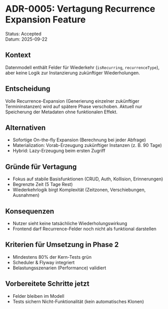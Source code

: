 # ADR-0005: Vertagung Recurrence Expansion Feature

Status: Accepted  
Datum: 2025-09-22

## Kontext
Datenmodell enthält Felder für Wiederkehr (`isRecurring`, `recurrenceType`), aber keine Logik zur Instanzierung zukünftiger Wiederholungen.

## Entscheidung
Volle Recurrence-Expansion (Generierung einzelner zukünftiger Termininstanzen) wird auf spätere Phase verschoben. Aktuell nur Speicherung der Metadaten ohne funktionalen Effekt.

## Alternativen
- Sofortige On-the-fly Expansion (Berechnung bei jeder Abfrage)
- Materialization: Vorab-Erzeugung zukünftiger Instanzen (z. B. 90 Tage)
- Hybrid: Lazy-Erzeugung beim ersten Zugriff

## Gründe für Vertagung
- Fokus auf stabile Basisfunktionen (CRUD, Auth, Kollision, Erinnerungen)
- Begrenzte Zeit (5 Tage Rest)
- Wiederkehrlogik birgt Komplexität (Zeitzonen, Verschiebungen, Ausnahmen)

## Konsequenzen
- Nutzer sieht keine tatsächliche Wiederholungswirkung
- Frontend darf Recurrence-Felder noch nicht als funktional darstellen

## Kriterien für Umsetzung in Phase 2
- Mindestens 80% der Kern-Tests grün
- Scheduler & Flyway integriert
- Belastungsszenarien (Performance) validiert

## Vorbereitete Schritte jetzt
- Felder bleiben im Modell
- Tests sichern Nicht-Funktionalität (kein automatisches Klonen)
